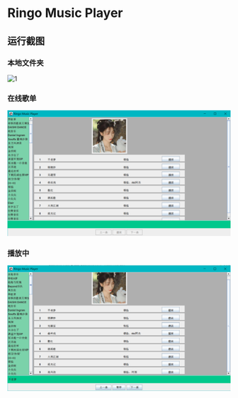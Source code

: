 # Ringo Music Player

## 运行截图

### 本地文件夹
![1](screenShots/1.pn1)

### 在线歌单
![2](screenShots/2.png)

### 播放中
![3](screenShots/3.png)
